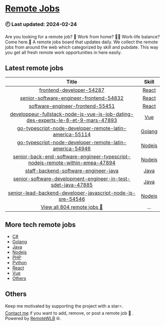 # [Remote Jobs](https://github.com/RemoteWLB/remote-jobs)  
### 🕘 Last updated: 2024-02-24  
Are you looking for a remote job? 💼 Work from home? 👩‍💻 Work-life balance?  
Come here.🎁 A remote jobs board that updates daily. We collect the remote jobs from around the web which categorized by skill and pubdate. This way you get all fresh remote work opportunities in here easily.  
  
## Latest remote jobs  
| Title | Skill |  
|:-----:|:-----:|  
| [frontend-developer-54287](https://github.com/RemoteWLB/remote-jobs/tree/main/jobs/React/2024-02/frontend-developer-54287) | [React](https://github.com/RemoteWLB/remote-jobs/tree/main/jobs/React/) |  
| [senior-software-engineer-frontend-54832](https://github.com/RemoteWLB/remote-jobs/tree/main/jobs/React/2024-02/senior-software-engineer-frontend-54832) | [React](https://github.com/RemoteWLB/remote-jobs/tree/main/jobs/React/) |  
| [software-engineer-frontend-55451](https://github.com/RemoteWLB/remote-jobs/tree/main/jobs/React/2024-02/software-engineer-frontend-55451) | [React](https://github.com/RemoteWLB/remote-jobs/tree/main/jobs/React/) |  
| [developpeur-fullstack-node-js-vue-js-job-dating-des-experts-le-8-et-9-mars-47893](https://github.com/RemoteWLB/remote-jobs/tree/main/jobs/Vue/2024-02/developpeur-fullstack-node-js-vue-js-job-dating-des-experts-le-8-et-9-mars-47893) | [Vue](https://github.com/RemoteWLB/remote-jobs/tree/main/jobs/Vue/) |  
| [go-typescript-node-developer-remote-latin-america-55114](https://github.com/RemoteWLB/remote-jobs/tree/main/jobs/Golang/2024-02/go-typescript-node-developer-remote-latin-america-55114) | [Golang](https://github.com/RemoteWLB/remote-jobs/tree/main/jobs/Golang/) |  
| [go-typescript-node-developer-remote-latin-america-54946](https://github.com/RemoteWLB/remote-jobs/tree/main/jobs/Nodejs/2024-02/go-typescript-node-developer-remote-latin-america-54946) | [Nodejs](https://github.com/RemoteWLB/remote-jobs/tree/main/jobs/Nodejs/) |  
| [senior-back-end-software-engineer-typescript-nodejs-remote-within-emea-47894](https://github.com/RemoteWLB/remote-jobs/tree/main/jobs/Nodejs/2024-02/senior-back-end-software-engineer-typescript-nodejs-remote-within-emea-47894) | [Nodejs](https://github.com/RemoteWLB/remote-jobs/tree/main/jobs/Nodejs/) |  
| [staff-backend-software-engineer-java](https://github.com/RemoteWLB/remote-jobs/tree/main/jobs/Java/2024-02/staff-backend-software-engineer-java) | [Java](https://github.com/RemoteWLB/remote-jobs/tree/main/jobs/Java/) |  
| [senior-software-development-engineer-in-test-sdet-java-47885](https://github.com/RemoteWLB/remote-jobs/tree/main/jobs/Java/2024-02/senior-software-development-engineer-in-test-sdet-java-47885) | [Java](https://github.com/RemoteWLB/remote-jobs/tree/main/jobs/Java/) |  
| [senior-lead-backend-developer-javascript-node-js-sre-54546](https://github.com/RemoteWLB/remote-jobs/tree/main/jobs/Nodejs/2024-02/senior-lead-backend-developer-javascript-node-js-sre-54546) | [Nodejs](https://github.com/RemoteWLB/remote-jobs/tree/main/jobs/Nodejs/) |  
| [View all 804 remote jobs 👋](https://github.com/RemoteWLB/remote-jobs/tree/main/jobs) | ... |  
## More tech remote jobs  
* [C#](https://github.com/RemoteWLB/remote-jobs/tree/main/jobs/C%23)  
* [Golang](https://github.com/RemoteWLB/remote-jobs/tree/main/jobs/Golang)   
* [Java](https://github.com/RemoteWLB/remote-jobs/tree/main/jobs/Java)   
* [Nodejs](https://github.com/RemoteWLB/remote-jobs/tree/main/jobs/Nodejs)   
* [PHP](https://github.com/RemoteWLB/remote-jobs/tree/main/jobs/PHP)   
* [Python](https://github.com/RemoteWLB/remote-jobs/tree/main/jobs/Python)   
* [React](https://github.com/RemoteWLB/remote-jobs/tree/main/jobs/React)   
* [Vue](https://github.com/RemoteWLB/remote-jobs/tree/main/jobs/Vue)   
* [Others](https://github.com/RemoteWLB/remote-jobs/tree/main/jobs/Others)  
## Others  
Keep me motivated by supporting the project with a star⭐.  
[Contact me](https://remotewlb.com/about) if you want to add, remove, or post a remote job 💼 .  
Powered by [RemoteWLB](https://remotewlb.com) 🌐.

